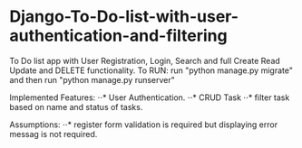 # Django-To-Do-list-with-user-authentication-and-filtering

To Do list app with User Registration, Login, Search and full Create Read Update and DELETE functionality.
To RUN:
run "python manage.py migrate" and then run "python manage.py runserver"

Implemented Features:
⋅⋅* User Authentication.
⋅⋅* CRUD Task
⋅⋅* filter task based on name and status of tasks.



Assumptions:
⋅⋅* register form validation is required but displaying error messag is not required.


[^note]:
    Testcases are written for models and views.